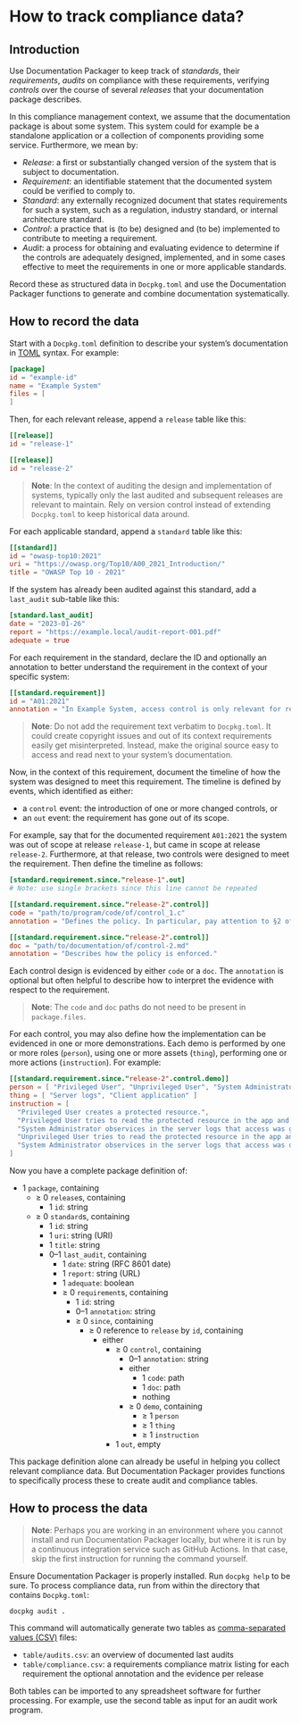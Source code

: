 # How to track compliance data?

## Introduction

Use Documentation Packager to keep track of *standards*, their *requirements*, *audits* on compliance with these requirements, verifying *controls* over the course of several *releases* that your documentation package describes.

In this compliance management context, we assume that the documentation package is about some system. This system could for example be a standalone application or a collection of components providing some service. Furthermore, we mean by:

- *Release*: a first or substantially changed version of the system that is subject to documentation.
- *Requirement*: an identifiable statement that the documented system could be verified to comply to.
- *Standard*: any externally recognized document that states requirements for such a system, such as a regulation, industry standard, or internal architecture standard.
- *Control*: a practice that is (to be) designed and (to be) implemented to contribute to meeting a requirement.
- *Audit*: a process for obtaining and evaluating evidence to determine if the controls are adequately designed, implemented, and in some cases effective to meet the requirements in one or more applicable standards.

Record these as structured data in `Docpkg.toml` and use the Documentation Packager functions to generate and combine documentation systematically.

## How to record the data

Start with a `Docpkg.toml` definition to describe your system’s documentation in [TOML](https://toml.io/) syntax. For example:

```toml
[package]
id = "example-id"
name = "Example System"
files = [
]
```

Then, for each relevant release, append a `release` table like this:

```toml
[[release]]
id = "release-1"

[[release]]
id = "release-2"
```

> **Note**: In the context of auditing the design and implementation of systems, typically only the last audited and subsequent releases are relevant to maintain. Rely on version control instead of extending `Docpkg.toml` to keep historical data around.

For each applicable standard, append a `standard` table like this:

```toml
[[standard]]
id = "owasp-top10:2021"
uri = "https://owasp.org/Top10/A00_2021_Introduction/"
title = "OWASP Top 10 - 2021"
```

If the system has already been audited against this standard, add a `last_audit` sub-table like this:

```toml
[standard.last_audit]
date = "2023-01-26"
report = "https://example.local/audit-report-001.pdf"
adequate = true
```

For each requirement in the standard, declare the ID and optionally an annotation to better understand the requirement in the context of your specific system:

```toml
[[standard.requirement]]
id = "A01:2021"
annotation = "In Example System, access control is only relevant for resources classified as Protected or higher. This requirement is about (1) defining and (2) enforcing correct policies for operating on these resources."
```

> **Note**: Do not add the requirement text verbatim to `Docpkg.toml`. It could create copyright issues and out of its context requirements easily get misinterpreted. Instead, make the original source easy to access and read next to your system’s documentation.

Now, in the context of this requirement, document the timeline of how the system was designed to meet this requirement. The timeline is defined by events, which identified as either:

- a `control` event: the introduction of one or more changed controls, or
- an `out` event: the requirement has gone out of its scope.

For example, say that for the documented requirement `A01:2021` the system was out of scope at release `release-1`, but came in scope at release `release-2`. Furthermore, at that release, two controls were designed to meet the requirement. Then define the timeline as follows:

```toml
[standard.requirement.since."release-1".out]
# Note: use single brackets since this line cannot be repeated

[[standard.requirement.since."release-2".control]]
code = "path/to/program/code/of/control_1.c"
annotation = "Defines the policy. In particular, pay attention to §2 of this document."

[[standard.requirement.since."release-2".control]]
doc = "path/to/documentation/of/control-2.md"
annotation = "Describes how the policy is enforced."
```

Each control design is evidenced by either `code` or a `doc`. The `annotation` is optional but often helpful to describe how to interpret the evidence with respect to the requirement.

> **Note**: The `code` and `doc` paths do not need to be present in `package.files`.

For each control, you may also define how the implementation can be evidenced in one or more demonstrations. Each demo is performed by one or more roles (`person`), using one or more assets (`thing`), performing one or more actions (`instruction`). For example:

```toml
[[standard.requirement.since."release-2".control.demo]]
person = [ "Privileged User", "Unprivileged User", "System Administrator" ]
thing = [ "Server logs", "Client application" ]
instruction = [
  "Privileged User creates a protected resource.",
  "Privileged User tries to read the protected resource in the app and succeeds.",
  "System Administrator observices in the server logs that access was granted.",
  "Unprivileged User tries to read the protected resource in the app and fails.",
  "System Administrator observices in the server logs that access was denied.",
]
```

Now you have a complete package definition of:

- 1 `package`, containing
  - ≥ 0 `release`s, containing
    - 1 `id`: string
  - ≥ 0 `standard`s, containing
    - 1 `id`: string
    - 1 `uri`: string (URI)
    - 1 `title`: string
    - 0–1 `last_audit`, containing
      - 1 `date`: string (RFC 8601 date)
      - 1 `report`: string (URL)
      - 1 `adequate`: boolean
      - ≥ 0 `requirement`s, containing
        - 1 `id`: string
        - 0–1 `annotation`: string
        - ≥ 0 `since`, containing
          - ≥ 0 reference to `release` by `id`, containing
            - either
              - ≥ 0 `control`, containing
                - 0–1 `annotation`: string
                - either
                  - 1 `code`: path
                  - 1 `doc`: path
                  - nothing
                - ≥ 0 `demo`, containing
                  - ≥ 1 `person`
                  - ≥ 1 `thing`
                  - ≥ 1 `instruction`
              - 1 `out`, empty

This package definition alone can already be useful in helping you collect relevant compliance data. But Documentation Packager provides functions to specifically process these to create audit and compliance tables.

## How to process the data

> **Note**: Perhaps you are working in an environment where you cannot install and run Documentation Packager locally, but where it is run by a continuous integration service such as GitHub Actions. In that case, skip the first instruction for running the command yourself.

Ensure Documentation Packager is properly installed. Run `docpkg help` to be sure. To process compliance data, run from within the directory that contains `Docpkg.toml`:

```
docpkg audit .
```

This command will automatically generate two tables as [comma-separated values (CSV)](https://en.wikipedia.org/wiki/Comma-separated_values) files:

- `table/audits.csv`: an overview of documented last audits
- `table/compliance.csv`: a requirements compliance matrix listing for each requirement the optional annotation and the evidence per release

Both tables can be imported to any spreadsheet software for further processing. For example, use the second table as input for an audit work program.
